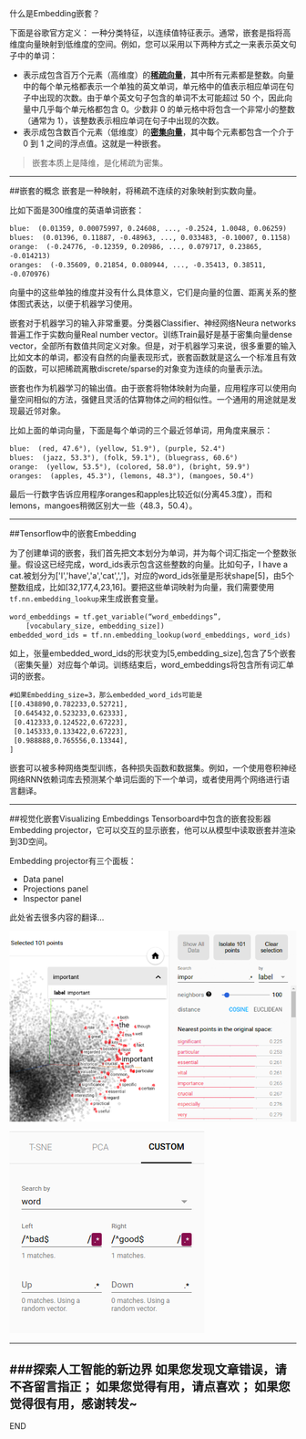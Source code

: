 什么是Embedding嵌套？

下面是谷歌官方定义：
一种分类特征，以连续值特征表示。通常，嵌套是指将高维度向量映射到低维度的空间。例如，您可以采用以下两种方式之一来表示英文句子中的单词：
*   表示成包含百万个元素（高维度）的[**稀疏向量**](https://developers.google.cn/machine-learning/glossary/#sparse_features)，其中所有元素都是整数。向量中的每个单元格都表示一个单独的英文单词，单元格中的值表示相应单词在句子中出现的次数。由于单个英文句子包含的单词不太可能超过 50 个，因此向量中几乎每个单元格都包含 0。少数非 0 的单元格中将包含一个非常小的整数（通常为 1），该整数表示相应单词在句子中出现的次数。
*   表示成包含数百个元素（低维度）的[**密集向量**](https://developers.google.cn/machine-learning/glossary/#dense_feature)，其中每个元素都包含一个介于 0 到 1 之间的浮点值。这就是一种嵌套。

>嵌套本质上是降维，是化稀疏为密集。

---
##嵌套的概念
嵌套是一种映射，将稀疏不连续的对象映射到实数向量。

比如下面是300维度的英语单词嵌套：
```
blue:  (0.01359, 0.00075997, 0.24608, ..., -0.2524, 1.0048, 0.06259)
blues:  (0.01396, 0.11887, -0.48963, ..., 0.033483, -0.10007, 0.1158)
orange:  (-0.24776, -0.12359, 0.20986, ..., 0.079717, 0.23865, -0.014213)
oranges:  (-0.35609, 0.21854, 0.080944, ..., -0.35413, 0.38511, -0.070976)
```
向量中的这些单独的维度并没有什么具体意义，它们是向量的位置、距离关系的整体图式表达，以便于机器学习使用。

嵌套对于机器学习的输入非常重要。分类器Classifier、神经网络Neura networks普遍工作于实数向量Real number vector。训练Train最好是基于密集向量dense vector，全部所有数值共同定义对象。但是，对于机器学习来说，很多重要的输入比如文本的单词，都没有自然的向量表现形式，嵌套函数就是这么一个标准且有效的函数，可以把稀疏离散discrete/sparse的对象变为连续的向量表示法。

嵌套也作为机器学习的输出值。由于嵌套将物体映射为向量，应用程序可以使用向量空间相似的方法，强健且灵活的估算物体之间的相似性。一个通用的用途就是发现最近邻对象。

比如上面的单词向量，下面是每个单词的三个最近邻单词，用角度来展示：
```
blue:  (red, 47.6°), (yellow, 51.9°), (purple, 52.4°)
blues:  (jazz, 53.3°), (folk, 59.1°), (bluegrass, 60.6°)
orange:  (yellow, 53.5°), (colored, 58.0°), (bright, 59.9°)
oranges:  (apples, 45.3°), (lemons, 48.3°), (mangoes, 50.4°)
```
最后一行数字告诉应用程序oranges和apples比较近似(分离45.3度），而和lemons，mangoes稍微区别大一些（48.3，50.4）。

---
##Tensorflow中的嵌套Embedding

为了创建单词的嵌套，我们首先把文本划分为单词，并为每个词汇指定一个整数张量。假设这已经完成，word_ids表示包含这些整数的向量。比如句子，I have a cat.被划分为['I','have','a','cat',',']，对应的word_ids张量是形状shape[5]，由5个整数组成，比如[32,177,4,23,16]。要把这些单词映射为向量，我们需要使用```tf.nn.embedding_lookup```来生成嵌套变量。
```
word_embeddings = tf.get_variable(“word_embeddings”,
    [vocabulary_size, embedding_size])
embedded_word_ids = tf.nn.embedding_lookup(word_embeddings, word_ids)
```
如上，张量embedded_word_ids的形状变为[5,embedding_size],包含了5个嵌套（密集矢量）对应每个单词。训练结束后，word_embeddings将包含所有词汇单词的嵌套。
```
#如果Embedding_size=3，那么embedded_word_ids可能是
[[0.438890,0.782233,0.52721],
 [0.645432,0.523233,0.62333],
 [0.412333,0.124522,0.67223],
 [0.145333,0.133422,0.67223],
 [0.988888,0.765556,0.13344],
]
```

嵌套可以被多种网络类型训练，各种损失函数和数据集。例如，一个使用卷积神经网络RNN依赖词库去预测某个单词后面的下一个单词，或者使用两个网络进行语言翻译。

---
##视觉化嵌套Visualizing Embeddings
Tensorboard中包含的嵌套投影器Embedding projector，它可以交互的显示嵌套，他可以从模型中读取嵌套并渲染到3D空间。


Embedding projector有三个面板：
* Data panel
* Projections panel
* Inspector panel

此处省去很多内容的翻译...

![](imgs/4324074-73605ee756c1cc7b.png?imageMogr2/auto-orient/strip%7CimageView2/2/w/1240)


![](imgs/4324074-7e47f07bd8a44b72.png?imageMogr2/auto-orient/strip%7CimageView2/2/w/1240)

---
###探索人工智能的新边界
如果您发现文章错误，请不吝留言指正；
如果您觉得有用，请点喜欢；
如果您觉得很有用，感谢转发~
---
END







